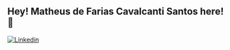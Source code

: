 <!--
**matheusdefarias/matheusdefarias** is a ✨ _special_ ✨ repository because its `README.md` (this file) appears on your GitHub profile.

Here are some ideas to get you started:

- 🔭 I’m currently working on ...
- 🌱 I’m currently learning ...
- 👯 I’m looking to collaborate on ...
- 🤔 I’m looking for help with ...
- 💬 Ask me about ...
- 📫 How to reach me: ...
- 😄 Pronouns: ...
- ⚡ Fun fact: ...
-->

## Hey! Matheus de Farias Cavalcanti Santos here! 👋
[![Linkedin](https://img.shields.io/badge/-LinkedIn-blue?style=flat&logo=Linkedin&logoColor=white&link=https://www.linkedin.com/in/matheusdefariascs/)](https://www.linkedin.com/in/matheusdefariascs/)
